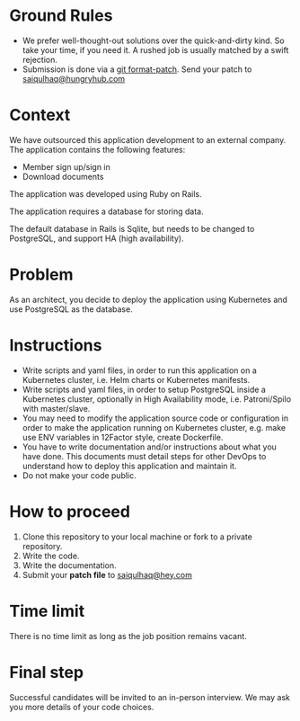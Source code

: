Ground Rules
=======

* We prefer well-thought-out solutions over the quick-and-dirty kind. So take your time, if you need it. A rushed job is usually matched by a swift rejection.
* Submission is done via a [git format-patch](https://git-scm.com/docs/git-format-patch). Send your patch to saiqulhaq@hungryhub.com 


Context
=======
We have outsourced this application development to an external company. The application contains the following features:

 - Member sign up/sign in
 - Download documents

The application was developed using Ruby on Rails.

The application requires a database for storing data. 

The default database in Rails is Sqlite, but needs to be changed to PostgreSQL, and support HA (high availability).

Problem
=======
As an architect, you decide to deploy the application using Kubernetes and use PostgreSQL as the database.

Instructions
===========

 - Write scripts and yaml files, in order to run this application on a Kubernetes cluster, i.e. Helm charts or Kubernetes manifests.
 - Write scripts and yaml files, in order to setup PostgreSQL inside a Kubernetes cluster, optionally in High Availability mode, i.e. Patroni/Spilo with master/slave.
 - You may need to modify the application source code or configuration in order to make the application running on Kubernetes cluster, e.g. make use ENV variables in 12Factor style, create Dockerfile.
 - You have to write documentation and/or instructions about what you have done. This documents must detail steps for other DevOps to understand how to deploy this application and maintain it.
 - Do not make your code public.

How to proceed
===========
1) Clone this repository to your local machine or fork to a private repository.
2) Write the code.
3) Write the documentation.
4) Submit your **patch file** to saiqulhaq@hey.com

Time limit
===========
There is no time limit as long as the job position remains vacant.

Final step
===========
Successful candidates will be invited to an in-person interview.
We may ask you more details of your code choices.
